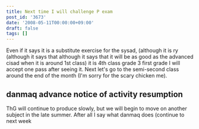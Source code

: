 ```yaml
---
title: Next time I will challenge P exam
post_id: '3673'
date: '2008-05-11T00:00:00+09:00'
draft: false
tags: []
---
```


Even if it says it is a substitute exercise for the sysad, (although it is ry (although it says that although it says that it will be as good as the advanced cisad when it is around 1st class) it is 4th class grade 3 first grade I will accept one pass after seeing it. Next let's go to the semi-second class around the end of the month (I'm sorry for the scary chicken me).

## danmaq advance notice of activity resumption

ThG will continue to produce slowly, but we will begin to move on another subject in the late summer. After all I say what danmaq does (continue to next week